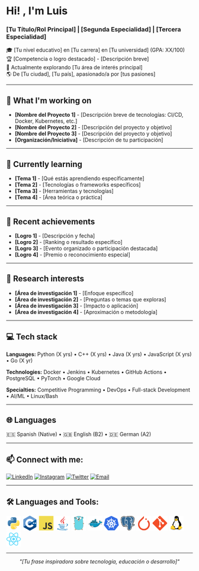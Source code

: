 # Hi! , I'm Luis

### [Tu Título/Rol Principal] | [Segunda Especialidad] | [Tercera Especialidad]

🎓 [Tu nivel educativo] en [Tu carrera] en [Tu universidad] (GPA: XX/100)  
🏆 [Competencia o logro destacado] - [Descripción breve]  
🔬 Actualmente explorando [Tu área de interés principal]  
🌎 De [Tu ciudad], [Tu país], apasionado/a por [tus pasiones]

---

## 🔧 What I'm working on

- **[Nombre del Proyecto 1]** - [Descripción breve de tecnologías: CI/CD, Docker, Kubernetes, etc.]
- **[Nombre del Proyecto 2]** - [Descripción del proyecto y objetivo]
- **[Nombre del Proyecto 3]** - [Descripción del proyecto y objetivo]
- **[Organización/Iniciativa]** - [Descripción de tu participación]

---

## 🌱 Currently learning

- **[Tema 1]** - [Qué estás aprendiendo específicamente]
- **[Tema 2]** - [Tecnologías o frameworks específicos]
- **[Tema 3]** - [Herramientas y tecnologías]
- **[Tema 4]** - [Área teórica o práctica]

---

## 🏅 Recent achievements

- **[Logro 1]** - [Descripción y fecha]
- **[Logro 2]** - [Ranking o resultado específico]
- **[Logro 3]** - [Evento organizado o participación destacada]
- **[Logro 4]** - [Premio o reconocimiento especial]

---

## 🔬 Research interests

- **[Área de investigación 1]** - [Enfoque específico]
- **[Área de investigación 2]** - [Preguntas o temas que exploras]
- **[Área de investigación 3]** - [Impacto o aplicación]
- **[Área de investigación 4]** - [Aproximación o metodología]

---

## 💻 Tech stack

**Languages:** Python (X yrs) • C++ (X yrs) • Java (X yrs) • JavaScript (X yrs) • Go (X yr)

**Technologies:** Docker • Jenkins • Kubernetes • GitHub Actions • PostgreSQL • PyTorch • Google Cloud

**Specialties:** Competitive Programming • DevOps • Full-stack Development • AI/ML • Linux/Bash

---

## 🌐 Languages

🇪🇸 Spanish (Native) • 🇬🇧 English (B2) • 🇩🇪 German (A2)

---

## 📫 Connect with me:

[![LinkedIn](https://img.shields.io/badge/LinkedIn-0077B5?style=for-the-badge&logo=linkedin&logoColor=white)](https://linkedin.com/in/tu-perfil)
[![Instagram](https://img.shields.io/badge/Instagram-E4405F?style=for-the-badge&logo=instagram&logoColor=white)](https://instagram.com/tu-usuario)
[![Twitter](https://img.shields.io/badge/Twitter-1DA1F2?style=for-the-badge&logo=twitter&logoColor=white)](https://twitter.com/tu-usuario)
[![Email](https://img.shields.io/badge/Email-D14836?style=for-the-badge&logo=gmail&logoColor=white)](mailto:tu-email@ejemplo.com)

---

## 🛠️ Languages and Tools:

<p align="left">
<img src="https://raw.githubusercontent.com/devicons/devicon/master/icons/python/python-original.svg" alt="python" width="40" height="40"/>
<img src="https://raw.githubusercontent.com/devicons/devicon/master/icons/cplusplus/cplusplus-original.svg" alt="cplusplus" width="40" height="40"/>
<img src="https://raw.githubusercontent.com/devicons/devicon/master/icons/javascript/javascript-original.svg" alt="javascript" width="40" height="40"/>
<img src="https://raw.githubusercontent.com/devicons/devicon/master/icons/java/java-original.svg" alt="java" width="40" height="40"/>
<img src="https://raw.githubusercontent.com/devicons/devicon/master/icons/go/go-original.svg" alt="go" width="40" height="40"/>
<img src="https://raw.githubusercontent.com/devicons/devicon/master/icons/docker/docker-original.svg" alt="docker" width="40" height="40"/>
<img src="https://raw.githubusercontent.com/devicons/devicon/master/icons/kubernetes/kubernetes-plain.svg" alt="kubernetes" width="40" height="40"/>
<img src="https://raw.githubusercontent.com/devicons/devicon/master/icons/postgresql/postgresql-original.svg" alt="postgresql" width="40" height="40"/>
<img src="https://raw.githubusercontent.com/devicons/devicon/master/icons/pytorch/pytorch-original.svg" alt="pytorch" width="40" height="40"/>
<img src="https://raw.githubusercontent.com/devicons/devicon/master/icons/git/git-original.svg" alt="git" width="40" height="40"/>
<img src="https://raw.githubusercontent.com/devicons/devicon/master/icons/linux/linux-original.svg" alt="linux" width="40" height="40"/>
<img src="https://raw.githubusercontent.com/devicons/devicon/master/icons/react/react-original.svg" alt="react" width="40" height="40"/>
</p>

---

<p align="center">
<i>"[Tu frase inspiradora sobre tecnología, educación o desarrollo]"</i>
</p>
